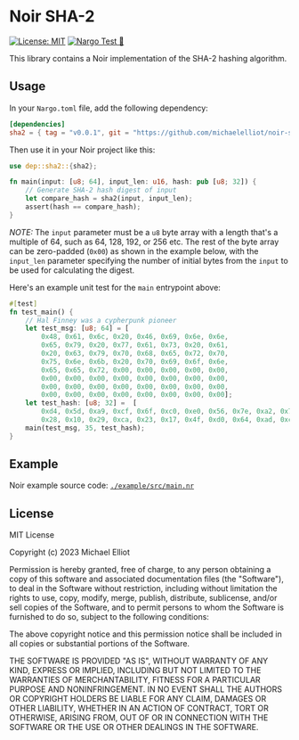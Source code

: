 # Noir SHA-2

[![License: MIT](https://img.shields.io/badge/License-MIT-yellow.svg)](https://opensource.org/licenses/MIT) [![Nargo Test 🌌](https://github.com/michaelelliot/noir-sha2/actions/workflows/test.yml/badge.svg)](https://github.com/michaelelliot/noir-sha2/actions/workflows/test.yml)

This library contains a Noir implementation of the SHA-2 hashing algorithm.

## Usage

In your `Nargo.toml` file, add the following dependency:

```toml
[dependencies]
sha2 = { tag = "v0.0.1", git = "https://github.com/michaelelliot/noir-sha2", directory = "crates/noir-sha2" }
```

Then use it in your Noir project like this:

```rust
use dep::sha2::{sha2};

fn main(input: [u8; 64], input_len: u16, hash: pub [u8; 32]) {
    // Generate SHA-2 hash digest of input
    let compare_hash = sha2(input, input_len);
    assert(hash == compare_hash);
}
```

*NOTE:* The `input` parameter must be a `u8` byte array with a length that's a multiple of 64, such as 64, 128, 192, or 256 etc.
The rest of the byte array can be zero-padded (`0x00`) as shown in the example below, with the `input_len` parameter specifying the number of initial bytes from the `input` to be used for calculating the digest.

Here's an example unit test for the `main` entrypoint above:

```rust
#[test]
fn test_main() {
    // Hal Finney was a cypherpunk pioneer
    let test_msg: [u8; 64] = [
        0x48, 0x61, 0x6c, 0x20, 0x46, 0x69, 0x6e, 0x6e,
        0x65, 0x79, 0x20, 0x77, 0x61, 0x73, 0x20, 0x61,
        0x20, 0x63, 0x79, 0x70, 0x68, 0x65, 0x72, 0x70,
        0x75, 0x6e, 0x6b, 0x20, 0x70, 0x69, 0x6f, 0x6e,
        0x65, 0x65, 0x72, 0x00, 0x00, 0x00, 0x00, 0x00,
        0x00, 0x00, 0x00, 0x00, 0x00, 0x00, 0x00, 0x00,
        0x00, 0x00, 0x00, 0x00, 0x00, 0x00, 0x00, 0x00,
        0x00, 0x00, 0x00, 0x00, 0x00, 0x00, 0x00, 0x00];
    let test_hash: [u8; 32] =  [
        0xd4, 0x5d, 0xa9, 0xcf, 0x6f, 0xc0, 0xe0, 0x56, 0x7e, 0xa2, 0x7d, 0xf1, 0xbb, 0x17, 0xfb, 0x0a,
        0x28, 0x10, 0x29, 0xca, 0x23, 0x17, 0x4f, 0xd0, 0x64, 0xad, 0xc4, 0x9a, 0x98, 0x7f, 0xd9, 0xff];
    main(test_msg, 35, test_hash);
}
```

## Example

Noir example source code: [`./example/src/main.nr`](./example/src/main.nr)

## License

MIT License

Copyright (c) 2023 Michael Elliot

Permission is hereby granted, free of charge, to any person obtaining a copy
of this software and associated documentation files (the "Software"), to deal
in the Software without restriction, including without limitation the rights
to use, copy, modify, merge, publish, distribute, sublicense, and/or sell
copies of the Software, and to permit persons to whom the Software is
furnished to do so, subject to the following conditions:

The above copyright notice and this permission notice shall be included in all
copies or substantial portions of the Software.

THE SOFTWARE IS PROVIDED "AS IS", WITHOUT WARRANTY OF ANY KIND, EXPRESS OR
IMPLIED, INCLUDING BUT NOT LIMITED TO THE WARRANTIES OF MERCHANTABILITY,
FITNESS FOR A PARTICULAR PURPOSE AND NONINFRINGEMENT. IN NO EVENT SHALL THE
AUTHORS OR COPYRIGHT HOLDERS BE LIABLE FOR ANY CLAIM, DAMAGES OR OTHER
LIABILITY, WHETHER IN AN ACTION OF CONTRACT, TORT OR OTHERWISE, ARISING FROM,
OUT OF OR IN CONNECTION WITH THE SOFTWARE OR THE USE OR OTHER DEALINGS IN THE
SOFTWARE.
